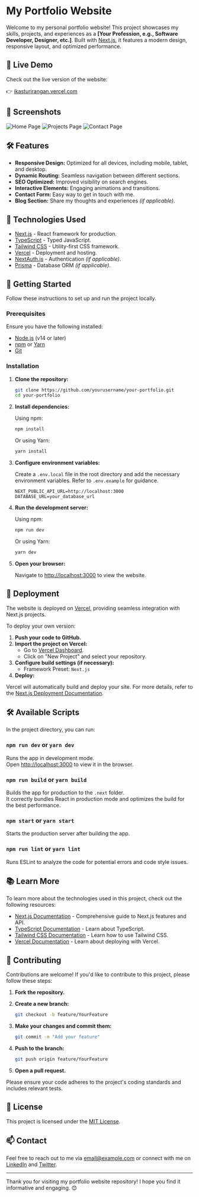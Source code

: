# My Portfolio Website

Welcome to my personal portfolio website! This project showcases my skills, projects, and experiences as a **[Your Profession, e.g., Software Developer, Designer, etc.]**. Built with [Next.js](https://nextjs.org/), it features a modern design, responsive layout, and optimized performance.

## 🚀 Live Demo

Check out the live version of the website:

👉 [ikasturirangan.vercel.com](https://myportfolio.example.com)

## 📸 Screenshots

![Home Page](screenshots/home.png)
![Projects Page](screenshots/projects.png)
![Contact Page](screenshots/contact.png)

## 🛠 Features

- **Responsive Design:** Optimized for all devices, including mobile, tablet, and desktop.
- **Dynamic Routing:** Seamless navigation between different sections.
- **SEO Optimized:** Improved visibility on search engines.
- **Interactive Elements:** Engaging animations and transitions.
- **Contact Form:** Easy way to get in touch with me.
- **Blog Section:** Share my thoughts and experiences *(if applicable)*.

## 📝 Technologies Used

- [Next.js](https://nextjs.org/) - React framework for production.
- [TypeScript](https://www.typescriptlang.org/) - Typed JavaScript.
- [Tailwind CSS](https://tailwindcss.com/) - Utility-first CSS framework.
- [Vercel](https://vercel.com/) - Deployment and hosting.
- [NextAuth.js](https://next-auth.js.org/) - Authentication *(if applicable)*.
- [Prisma](https://www.prisma.io/) - Database ORM *(if applicable)*.

## 🔧 Getting Started

Follow these instructions to set up and run the project locally.

### Prerequisites

Ensure you have the following installed:

- [Node.js](https://nodejs.org/) (v14 or later)
- [npm](https://www.npmjs.com/) or [Yarn](https://yarnpkg.com/)
- [Git](https://git-scm.com/)

### Installation

1. **Clone the repository:**

    ```bash
    git clone https://github.com/yourusername/your-portfolio.git
    cd your-portfolio
    ```

2. **Install dependencies:**

    Using npm:

    ```bash
    npm install
    ```

    Or using Yarn:

    ```bash
    yarn install
    ```

3. **Configure environment variables:**

    Create a `.env.local` file in the root directory and add the necessary environment variables. Refer to `.env.example` for guidance.

    ```env
    NEXT_PUBLIC_API_URL=http://localhost:3000
    DATABASE_URL=your_database_url
    ```

4. **Run the development server:**

    Using npm:

    ```bash
    npm run dev
    ```

    Or using Yarn:

    ```bash
    yarn dev
    ```

5. **Open your browser:**

    Navigate to [http://localhost:3000](http://localhost:3000) to view the website.

## 🧩 Deployment

The website is deployed on [Vercel](https://vercel.com/), providing seamless integration with Next.js projects.

To deploy your own version:

1. **Push your code to GitHub.**
2. **Import the project on Vercel:**
   - Go to [Vercel Dashboard](https://vercel.com/dashboard).
   - Click on "New Project" and select your repository.
3. **Configure build settings (if necessary):**
   - Framework Preset: `Next.js`
4. **Deploy:**

Vercel will automatically build and deploy your site. For more details, refer to the [Next.js Deployment Documentation](https://nextjs.org/docs/deployment).

## 🛠️ Available Scripts

In the project directory, you can run:

### `npm run dev` or `yarn dev`

Runs the app in development mode.<br>
Open [http://localhost:3000](http://localhost:3000) to view it in the browser.

### `npm run build` or `yarn build`

Builds the app for production to the `.next` folder.<br>
It correctly bundles React in production mode and optimizes the build for the best performance.

### `npm start` or `yarn start`

Starts the production server after building the app.

### `npm run lint` or `yarn lint`

Runs ESLint to analyze the code for potential errors and code style issues.

## 📚 Learn More

To learn more about the technologies used in this project, check out the following resources:

- [Next.js Documentation](https://nextjs.org/docs) - Comprehensive guide to Next.js features and API.
- [TypeScript Documentation](https://www.typescriptlang.org/docs/) - Learn about TypeScript.
- [Tailwind CSS Documentation](https://tailwindcss.com/docs) - Learn how to use Tailwind CSS.
- [Vercel Documentation](https://vercel.com/docs) - Learn about deploying with Vercel.

## 🤝 Contributing

Contributions are welcome! If you'd like to contribute to this project, please follow these steps:

1. **Fork the repository.**
2. **Create a new branch:**

    ```bash
    git checkout -b feature/YourFeature
    ```

3. **Make your changes and commit them:**

    ```bash
    git commit -m "Add your feature"
    ```

4. **Push to the branch:**

    ```bash
    git push origin feature/YourFeature
    ```

5. **Open a pull request.**

Please ensure your code adheres to the project's coding standards and includes relevant tests.

## 📝 License

This project is licensed under the [MIT License](LICENSE).

## 📫 Contact

Feel free to reach out to me via [email@example.com](mailto:email@example.com) or connect with me on [LinkedIn](https://linkedin.com/in/yourprofile) and [Twitter](https://twitter.com/yourprofile).

---

Thank you for visiting my portfolio website repository! I hope you find it informative and engaging. 😊
